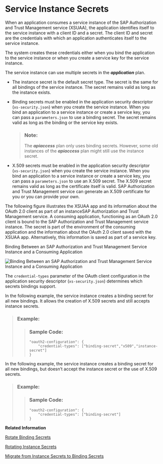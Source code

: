 <!-- loio5578ec4b20e84d61b34fd0fe0d6deed5 -->

# Service Instance Secrets

When an application consumes a service instance of the SAP Authorization and Trust Management service \(XSUAA\), the application identifies itself to the service instance with a client ID and a secret. The client ID and secret are the credentials with which an application authenticates itself to the service instance.

The system creates these credentials either when you bind the application to the service instance or when you create a service key for the service instance.

The service instance can use multiple secrets in the ***application*** plan.

-   The instance secret is the default secret type. The secret is the same for all bindings of the service instance. The secret remains valid as long as the instance exists.

-   Binding secrets must be enabled in the application security descriptor \(`xs-security.json`\) when you create the service instance. When you bind an application to a service instance or create a service key, you can pass a `parameters.json` to use a binding secret. The secret remains valid as long as the binding or the service key exists.

    > ### Note:  
    > The ***apiaccess*** plan only uses binding secrets. However, some old instances of the ***apiaccess*** plan might still use the instance secret.

-   X.509 secrets must be enabled in the application security descriptor \(`xs-security.json`\) when you create the service instance. When you bind an application to a service instance or create a service key, you can pass a `parameters.json` to use an X.509 secret. The X.509 secret remains valid as long as the certificate itself is valid. SAP Authorization and Trust Management service can generate an X.509 certificate for you or you can provide your own.

The following figure illustrates the XSUAA app and its information about the OAuth 2.0 client as part of an instanceSAP Authorization and Trust Management service. A consuming application, functioning as an OAuth 2.0 client is bound to the SAP Authorization and Trust Management service instance. The secret is part of the environment of the consuming application and the information about the OAuth 2.0 client saved with the XSUAA app. Alternatively, this information is saved as part of a service key.

   
  
<a name="loio5578ec4b20e84d61b34fd0fe0d6deed5__fig_eyd_prh_sjb"/>Binding Between an SAP Authorization and Trust Management Service Instance and a Consuming Application

 ![](images/BindingInformation_4bcb021.png "Binding Between an SAP
									Authorization and Trust Management Service
				Instance and a Consuming Application") 

The `credential-types` parameter of the OAuth client configuration in the application security descriptor \(`xs-security.json`\) determines which secrets bindings support.

In the following example, the service instance creates a binding secret for all new bindings. It allows the creation of X.509 secrets and still accepts instance secrets.

> ### Example:  
> > ### Sample Code:  
> > ```
> > "oauth2-configuration": {
> >     "credential-types": ["binding-secret","x509","instance-secret"]
> > }
> > ```

In the following example, the service instance creates a binding secret for all new bindings, but doesn’t accept the instance secret or the use of X.509 secrets.

> ### Example:  
> > ### Sample Code:  
> > ```
> > "oauth2-configuration": {
> >     "credential-types": ["binding-secret"]
> > }
> > ```

**Related Information**  


[Rotate Binding Secrets](Rotate_Binding_Secrets_618441b.md "Service instances of the SAP Authorization and Trust Management service use different binding secrets for each binding. To rotate binding secrets, unbind and rebind any consuming applications.")

[Rotating Instance Secrets](Rotating_Instance_Secrets_8bfbbf5.md "When configured for instance secrets, a service instance of the SAP Authorization and Trust Management service uses the same instance secret for all bindings. You can't really rotate instance secrets, but must rotate the applications and service instance together.")

[Migrate from Instance Secrets to Binding Secrets](Migrate_from_Instance_Secrets_to_Binding_Secrets_dcee867.md "To simplify the management of secrets for service instances of the SAP Authorization and Trust Management service, we recommend that you configure service instances to use binding secrets.")

